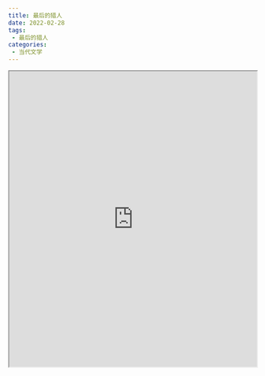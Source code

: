 ```yaml
---
title: 最后的猎人
date: 2022-02-28
tags:
 - 最后的猎人
categories:
 - 当代文学
---
```




<iframe src="http://localhost:8080/pdf/web/viewer.html?file=https://vkceyugu.cdn.bspapp.com/VKCEYUGU-e9075d72-0451-48df-afe1-d46932ae4554/d636a864-607e-4089-856b-8da8f91b031d.pdf" width="100%" height="600px"></iframe>